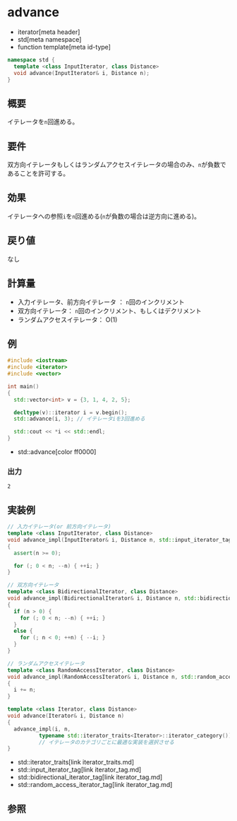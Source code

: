 # advance
* iterator[meta header]
* std[meta namespace]
* function template[meta id-type]

```cpp
namespace std {
  template <class InputIterator, class Distance>
  void advance(InputIterator& i, Distance n);
}
```

## 概要
イテレータを`n`回進める。


## 要件
双方向イテレータもしくはランダムアクセスイテレータの場合のみ、`n`が負数であることを許可する。


## 効果
イテレータへの参照`i`を`n`回進める(`n`が負数の場合は逆方向に進める)。


## 戻り値
なし


## 計算量

- 入力イテレータ、前方向イテレータ ： `n`回のインクリメント
- 双方向イテレータ： `n`回のインクリメント、もしくはデクリメント
- ランダムアクセスイテレータ： O(1)

## 例
```cpp example
#include <iostream>
#include <iterator>
#include <vector>

int main()
{
  std::vector<int> v = {3, 1, 4, 2, 5};

  decltype(v)::iterator i = v.begin();
  std::advance(i, 3); // イテレータiを3回進める

  std::cout << *i << std::endl;
}
```
* std::advance[color ff0000]

### 出力
```
2
```

## 実装例
```cpp
// 入力イテレータ(or 前方向イテレータ)
template <class InputIterator, class Distance>
void advance_impl(InputIterator& i, Distance n, std::input_iterator_tag)
{
  assert(n >= 0);

  for (; 0 < n; --n) { ++i; }
}

// 双方向イテレータ
template <class BidirectionalIterator, class Distance>
void advance_impl(BidirectionalIterator& i, Distance n, std::bidirectional_iterator_tag)
{
  if (n > 0) {
    for (; 0 < n; --n) { ++i; }
  }
  else {
    for (; n < 0; ++n) { --i; }
  }
}

// ランダムアクセスイテレータ
template <class RandomAccessIterator, class Distance>
void advance_impl(RandomAccessIterator& i, Distance n, std::random_access_iterator_tag)
{
  i += n;
}

template <class Iterator, class Distance>
void advance(Iterator& i, Distance n)
{
  advance_impl(i, n,
          typename std::iterator_traits<Iterator>::iterator_category());
          // イテレータのカテゴリごとに最適な実装を選択させる
}
```
* std::iterator_traits[link iterator_traits.md]
* std::input_iterator_tag[link iterator_tag.md]
* std::bidirectional_iterator_tag[link iterator_tag.md]
* std::random_access_iterator_tag[link iterator_tag.md]

## 参照


